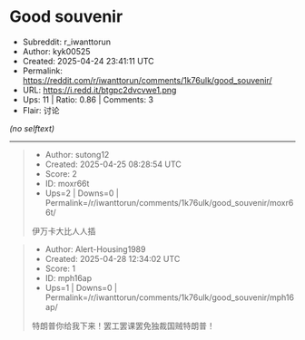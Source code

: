 # Good souvenir

- Subreddit: r_iwanttorun
- Author: kyk00525
- Created: 2025-04-24 23:41:11 UTC
- Permalink: https://reddit.com/r/iwanttorun/comments/1k76ulk/good_souvenir/
- URL: https://i.redd.it/btgpc2dvcvwe1.png
- Ups: 11 | Ratio: 0.86 | Comments: 3
- Flair: 讨论

_(no selftext)_

---

> - Author: sutong12
> - Created: 2025-04-25 08:28:54 UTC
> - Score: 2
> - ID: moxr66t
> - Ups=2 | Downs=0 | Permalink=/r/iwanttorun/comments/1k76ulk/good_souvenir/moxr66t/
>
> 伊万卡大比人人插

> - Author: Alert-Housing1989
> - Created: 2025-04-28 12:34:02 UTC
> - Score: 1
> - ID: mph16ap
> - Ups=1 | Downs=0 | Permalink=/r/iwanttorun/comments/1k76ulk/good_souvenir/mph16ap/
>
> 特朗普你给我下来！罢工罢课罢免独裁国贼特朗普！
